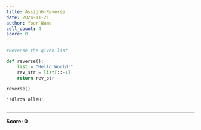 ```yaml
---
title: Assign6-Reverse
date: 2024-11-21
author: Your Name
cell_count: 4
score: 0
---
```


```python
#Reverse the given list
```


```python
def reverse():
    list = "Hello World!"
    rev_str = list[::-1]
    return rev_str
```


```python
reverse()
```




    '!dlroW olleH'




```python

```


---
**Score: 0**
